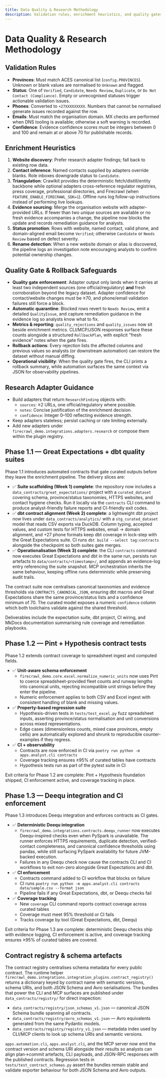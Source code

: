 ```yaml
---
title: Data Quality & Research Methodology
description: Validation rules, enrichment heuristics, and quality gates
---
```


# Data Quality & Research Methodology

## Validation Rules

- **Provinces**: Must match ACES canonical list (`config.PROVINCES`). Unknown or blank values are normalised to `Unknown` and flagged.
- **Status**: One of `Verified`, `Candidate`, `Needs Review`, `Duplicate`, or `Do Not Contact (Compliance)`. Empty or unrecognised statuses trigger actionable validation issues.
- **Phones**: Converted to `+27XXXXXXXXX`. Numbers that cannot be normalised generate issues recorded against the row.
- **Emails**: Must match the organisation domain. MX checks are performed when DNS tooling is available; otherwise a soft warning is recorded.
- **Confidence**: Evidence confidence scores must be integers between 0 and 100 and remain at or above 70 for publishable records.

## Enrichment Heuristics

1. **Website discovery**: Prefer research adapter findings; fall back to existing row data.
2. **Contact inference**: Named contacts supplied by adapters override blanks. Role inboxes downgrade status to `Candidate`.
3. **Triangulation**: Crawlkit provides the deterministic fetch/distill/entity backbone while optional adapters cross-reference regulator registries, press coverage, professional directories, and Firecrawl (when `FEATURE_ENABLE_FIRECRAWL_SDK=1`). Offline runs log follow-up instructions instead of performing live lookups.
4. **Evidence sourcing**: Merge the organisation website with adapter-provided URLs. If fewer than two _unique_ sources are available or no fresh evidence accompanies a change, the pipeline now blocks the update and records remediation guidance for analysts.
5. **Status promotion**: Rows with website, named contact, valid phone, and domain-aligned email become `Verified`; otherwise `Candidate` or `Needs Review` based on defect severity.
6. **Rename detection**: When a new website domain or alias is discovered, the pipeline logs an investigation note encouraging analysts to confirm potential ownership changes.

## Quality Gate & Rollback Safeguards

- **Quality gate enforcement**: Adapter output only lands when it carries at least two independent sources (one official/regulatory) **and** fresh corroboration beyond the legacy dataset. Adapter confidence for contact/website changes must be ≥70, and phone/email validation failures still force a block.
- **Automatic quarantine**: Blocked rows revert to `Needs Review`, emit a detailed `QualityIssue`, and capture remediation guidance in the evidence log so analysts know what to fix.
- **Metrics & reporting**: `quality_rejections` and `quality_issues` now sit beside enrichment metrics. CLI/MCP/JSON responses surface these counts alongside a structured `RollbackPlan`, with explicit "fresh evidence" notes when the gate fires.
- **Rollback actions**: Every rejection lists the affected columns and previous values so analysts (or downstream automation) can restore the dataset without manual diffing.
- **Operational visibility**: When the quality gate fires, the CLI prints a rollback summary, while automation surfaces the same context via JSON for observability pipelines.

## Research Adapter Guidance

- Build adapters that return `ResearchFinding` objects with:
  - `sources`: ≥2 URLs, one official/regulatory where possible.
  - `notes`: Concise justification of the enrichment decision.
  - `confidence`: Integer 0–100 reflecting evidence strength.
- Keep adapters stateless; persist caching or rate limiting externally.
- Add new adapters under `firecrawl_demo.integrations.adapters.research` or compose them within the plugin registry.

## Phase 1.1 — Great Expectations + dbt quality suites

Phase 1.1 introduces automated contracts that gate curated outputs before they
leave the enrichment pipeline. The delivery slices are:

- ✅ **Suite scaffolding (Week 1) complete**: the repository now includes a
  `data_contracts/great_expectations/` project with a `curated_dataset`
  covering schema, province/status taxonomies, HTTPS websites, and contact
  hygiene checks. Run it locally via the `contracts` CLI command to produce
  analyst-friendly failure reports and CI-friendly exit codes.
- ✅ **dbt contract alignment (Week 2) complete**: a lightweight dbt project now
  lives under `data_contracts/analytics/` with a `stg_curated_dataset` model that reads CSV
  exports via DuckDB. Column typing, accepted values, and custom tests for HTTPS
  websites, email → domain alignment, and +27 phone formats keep dbt coverage in
  lock-step with the Great Expectations suite. CI runs `dbt build --select
  tag:contracts` alongside the checkpoint so both suites gate merges.
- ✅ **Operationalisation (Week 3) complete**: the CLI `contracts` command now
  executes Great Expectations and dbt in the same run, persists run artefacts to
  `data/contracts/<timestamp>/`, and appends an evidence-log entry referencing
  the suite snapshot. MCP orchestration inherits the same behaviour, keeping
  offline runs deterministic while preserving audit trails.

The contract suite now centralises canonical taxonomies and evidence thresholds
via `CONTRACTS_CANONICAL_JSON`, ensuring dbt macros and Great Expectations share
the same province/status lists and a confidence minimum of 70. The curated model
exposes a numeric `confidence` column which both toolchains validate against the
shared threshold.

Deliverables include the expectation suite, dbt project, CI wiring, and MkDocs
documentation summarising rule coverage and remediation playbooks.

## Phase 1.2 — Pint + Hypothesis contract tests

Phase 1.2 extends contract coverage to spreadsheet ingest and computed fields.

- ✅ **Unit-aware schema enforcement**
  - `firecrawl_demo.core.excel.normalize_numeric_units` now uses Pint to coerce
    spreadsheet-provided fleet counts and runway lengths into canonical units,
    rejecting incompatible unit strings before they enter the pipeline.
  - Numeric enforcement applies to both CSV and Excel ingest with consistent
    handling of blank and missing values.
- ✅ **Property-based regression suite**
  - Hypothesis-driven tests in `tests/test_excel.py` fuzz spreadsheet inputs,
    asserting province/status normalisation and unit conversions across mixed
    representations.
  - Edge cases (dimensionless counts, mixed case provinces, empty cells) are
    automatically explored and shrunk to reproducible counter-examples if they
    regress.
- ✅ **CI + observability**
  - Contracts are now enforced in CI via `poetry run python -m apps.analyst.cli contracts`
  - Coverage tracking ensures ≥95% of curated tables have contracts
  - Hypothesis tests run as part of the pytest suite in CI

Exit criteria for Phase 1.2 are complete: Pint + Hypothesis foundation shipped,
CI enforcement active, and coverage tracking in place.

## Phase 1.3 — Deequ integration and CI enforcement

Phase 1.3 introduces Deequ integration and enforces contracts as CI gates.

- ✅ **Deterministic Deequ integration**
  - `firecrawl_demo.integrations.contracts.deequ_runner` now executes
    Deequ-inspired checks even when PySpark is unavailable. The runner enforces
    HTTPS requirements, duplicate detection, verified-contact completeness, and
    canonical confidence thresholds using pandas, while still surfacing
    PySpark availability for future JVM-backed execution.
  - Failures in any Deequ check now cause the contracts CLI and CI workflows to
    exit non-zero alongside Great Expectations and dbt.
- ✅ **CI enforcement**
  - Contracts command added to CI workflow that blocks on failure
  - CI runs `poetry run python -m apps.analyst.cli contracts data/sample.csv --format json`
  - Pipeline fails if any Great Expectations, dbt, or Deequ checks fail
- ✅ **Coverage tracking**
  - New `coverage` CLI command reports contract coverage across curated tables
  - Coverage must meet 95% threshold or CI fails
  - Tracks coverage by tool (Great Expectations, dbt, Deequ)

Exit criteria for Phase 1.3 are complete: deterministic Deequ checks ship with
evidence logging, CI enforcement is active, and coverage tracking ensures ≥95%
of curated tables are covered.

## Contract registry & schema artefacts

The contract registry centralises schema metadata for every public contract. The
runtime helper `firecrawl_demo.integrations.integration_plugins.contract_registry()`
returns a dictionary keyed by contract name with semantic versions, schema URIs,
and both JSON Schema and Avro serialisations. The bundles that power the CLI and
MCP surfaces are published under `data_contracts/registry/` for direct
inspection:

- `data_contracts/registry/json_schemas_v1.json` — canonical JSON Schema bundle
  spanning all contracts.
- `data_contracts/registry/avro_schemas_v1.json` — Avro equivalents generated
  from the same Pydantic models.
- `data_contracts/registry/registry_v1.json` — metadata index used by CLI/MCP
  clients to look up schema URIs and semantic versions.

`apps.automation.cli`, `apps.analyst.cli`, and the MCP server now emit the
contract version and schema URI alongside their results so analysts can align
plan→commit artefacts, CLI payloads, and JSON-RPC responses with the published
contracts. Regression tests in `tests/test_contract_schemas.py` assert the
bundles remain stable and validate exporter behaviour for both JSON Schema and
Avro outputs.
